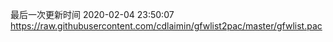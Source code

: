 最后一次更新时间 2020-02-04 23:50:07
https://raw.githubusercontent.com/cdlaimin/gfwlist2pac/master/gfwlist.pac

